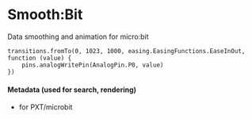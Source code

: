 
# Smooth:Bit
Data smoothing and animation for micro:bit

```blocks
transitions.fromTo(0, 1023, 1000, easing.EasingFunctions.EaseInOut, function (value) {
    pins.analogWritePin(AnalogPin.P0, value)
})
```

#### Metadata (used for search, rendering)

* for PXT/microbit
<script src="https://makecode.com/gh-pages-embed.js"></script><script>makeCodeRender("{{ site.makecode.home_url }}", "{{ site.github.owner_name }}/{{ site.github.repository_name }}");</script>
